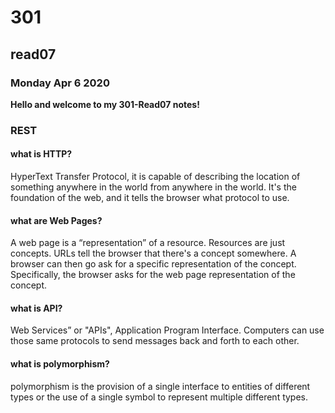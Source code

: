 # 301
## read07
### Monday Apr 6 2020

**Hello and welcome to my 301-Read07 notes!**

### REST

#### what is HTTP?
HyperText Transfer Protocol, it is capable of describing the location of something anywhere in the world from anywhere in the world. It's the foundation of the web, and it tells the browser what protocol to use.   

#### what are Web Pages?
A web page is a “representation” of a resource. Resources are just concepts. URLs tell the browser that there's a concept somewhere. A browser can then go ask for a specific representation of the concept. Specifically, the browser asks for the web page representation of the concept.

#### what is API?
Web Services” or "APIs", Application Program Interface. Computers can use those same protocols to send messages back and forth to each other.

#### what is polymorphism?
polymorphism is the provision of a single interface to entities of different types or the use of a single symbol to represent multiple different types.